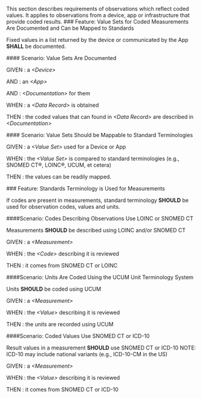 This section describes requirements of observations which reflect coded values. It
applies to observations from a device, app or infrastructure that provide coded
results.
###<span class='glyphicon glyphicon-phone'/> <span class='glyphicon glyphicon-dashboard'/> <a name='value_sets_documented'>Feature: Value Sets for Coded Measurements Are Documented and Can be Mapped to Standards</a>

Fixed values in a list returned by the device or communicated by the App **SHALL** be documented.


####<span class='glyphicon text-success glyphicon-phone'/> <span class='glyphicon text-success glyphicon-dashboard'/> <a name='value-sets-are-documented'>Scenario: Value Sets Are Documented</a>


GIVEN
: a <i>&lt;Device&gt;</i>

   AND
   : an <i>&lt;App&gt;</i>

   AND
   : <i>&lt;Documentation&gt;</i> for them

WHEN
: a <i>&lt;Data Record&gt;</i> is obtained

THEN
: the coded values that can found in <i>&lt;Data Record&gt;</i> are described in <i>&lt;Documentation&gt;</i>


####<span class='glyphicon text-info glyphicon-phone'/> <span class='glyphicon text-info glyphicon-dashboard'/> <a name='value-sets-should-be-mappable-to-standard-terminologies'>Scenario: Value Sets Should be Mappable to Standard Terminologies</a>


GIVEN
: a <i>&lt;Value Set&gt;</i> used for a Device or App

WHEN
: the <i>&lt;Value Set&gt;</i> is compared to standard terminologies (e.g., SNOMED CT&reg;, LOINC&reg;, UCUM, et cetera)

THEN
: the values can be readily mapped.


###<span class='glyphicon text-info glyphicon-phone'/> <a name='standard_terminology_used'>Feature: Standards Terminology is Used for Measurements</a>

If codes are present in measurements, standard terminology **SHOULD** be used for observation codes, values and units.


####<a name='codes-describing-observations-use-loinc-or-snomed-ct'>Scenario: Codes Describing Observations Use LOINC or SNOMED CT</a>

Measurements **SHOULD** be described using LOINC and/or SNOMED CT

GIVEN
: a <i>&lt;Measurement&gt;</i>

WHEN
: the <i>&lt;Code&gt;</i> describing it is reviewed

THEN
: it comes from SNOMED CT or LOINC 


####<a name='units-are-coded-using-the-ucum-unit-terminology-system'>Scenario: Units Are Coded Using the UCUM Unit Terminology System</a>

Units **SHOULD** be coded using UCUM

GIVEN
: a <i>&lt;Measurement&gt;</i>

WHEN
: the <i>&lt;Value&gt;</i> describing it is reviewed

THEN
: the units are recorded using UCUM 


####<a name='coded-values-use-snomed-ct-or-icd-10'>Scenario: Coded Values Use SNOMED CT or ICD-10</a>

Result values in a measurement **SHOULD** use SNOMED CT or ICD-10
NOTE: ICD-10 may include national variants (e.g., ICD-10-CM in the US)

GIVEN
: a <i>&lt;Measurement&gt;</i>

WHEN
: the <i>&lt;Value&gt;</i> describing it is reviewed

THEN
: it comes from SNOMED CT or ICD-10 

